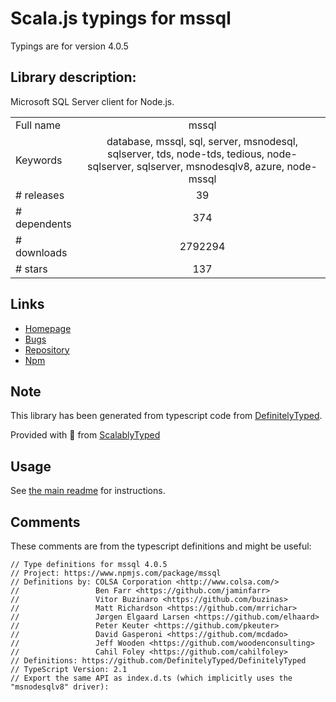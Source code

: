 
# Scala.js typings for mssql

Typings are for version 4.0.5

## Library description:
Microsoft SQL Server client for Node.js.

|                    |                 |
| ------------------ | :-------------: |
| Full name          | mssql |
| Keywords           | database, mssql, sql, server, msnodesql, sqlserver, tds, node-tds, tedious, node-sqlserver, sqlserver, msnodesqlv8, azure, node-mssql |
| # releases         | 39 |
| # dependents       | 374 |
| # downloads        | 2792294 |
| # stars            | 137 |

## Links
- [Homepage](https://github.com/tediousjs/node-mssql#readme)
- [Bugs](https://github.com/tediousjs/node-mssql/issues)
- [Repository](https://github.com/tediousjs/node-mssql)
- [Npm](https://www.npmjs.com/package/mssql)
    


## Note
This library has been generated from typescript code from [DefinitelyTyped](https://definitelytyped.org).

Provided with :purple_heart: from [ScalablyTyped](https://github.com/oyvindberg/ScalablyTyped)

## Usage
See [the main readme](../../readme.md) for instructions.

## Comments

These comments are from the typescript definitions and might be useful:
```
// Type definitions for mssql 4.0.5
// Project: https://www.npmjs.com/package/mssql
// Definitions by: COLSA Corporation <http://www.colsa.com/>
//                 Ben Farr <https://github.com/jaminfarr>
//                 Vitor Buzinaro <https://github.com/buzinas>
//                 Matt Richardson <https://github.com/mrrichar>
//                 Jørgen Elgaard Larsen <https://github.com/elhaard>
//                 Peter Keuter <https://github.com/pkeuter>
//                 David Gasperoni <https://github.com/mcdado>
//                 Jeff Wooden <https://github.com/woodenconsulting>
//                 Cahil Foley <https://github.com/cahilfoley>
// Definitions: https://github.com/DefinitelyTyped/DefinitelyTyped
// TypeScript Version: 2.1
// Export the same API as index.d.ts (which implicitly uses the "msnodesqlv8" driver):

```


